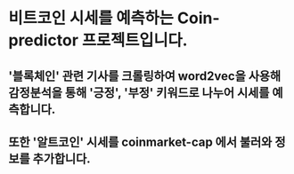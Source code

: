 # 비트코인 시세를 예측하는 Coin-predictor 프로젝트입니다.
## '블록체인' 관련 기사를 크롤링하여 word2vec을 사용해 감정분석을 통해 '긍정', '부정' 키워드로 나누어 시세를 예측합니다.
## 또한 '알트코인' 시세를 coinmarket-cap 에서 불러와 정보를 추가합니다. 
